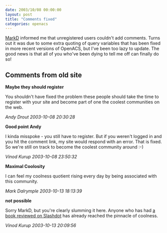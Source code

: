 ```yaml
---
date: 2003/10/08 00:00:00
layout: post
title: "Comments fixed"
categories: openacs
---
```


[MarkD](http://badgertronics.com/blog) informed me that unregistered users couldn't add comments. Turns out it was due to some extra quoting of query variables that has been fixed in more recent versions of OpenACS, but I've been too lazy to update. The good news is that all of you who've been dying to tell me off can finally do so!

<div id="comment-box">
<h2>Comments from old site</h2>

<div class="one-comment">
<p><b>Maybe they should register</b></p>
<p>
You shouldn't have fixed the problem these people should take the time
to register with your site and become part of one the coolest
communities on the web.

</p>
<address class="signature">
<span class="author">Andy Drout</span>
<span class="date">2003-10-08 20:30:28</span>
</address>
</div>

<div class="my-comment">
<p><b>Good point Andy</b></p>
<p>
I kinda misspoke - you still have to register. But if you weren't
logged in and you hit the comment link, my site would respond with an
error. That is fixed. So we're still on track to become the coolest
community around :-)
</p>
<address class="signature">
<span class="author">Vinod Kurup</span>
<span class="date">2003-10-08 23:50:32</span>
</address>
</div>

<div class="one-comment">
<p><b>Maximal Coolosity</b></p>
<p>
I can feel my coolness quotient rising every day by being associated
with this community.
</p>
<address class="signature">
<span class="author">Mark Dalrymple</span>
<span class="date">2003-10-13 18:13:39</span>
</address>
</div>

<div class="my-comment">
<p><b>not possible</b></p>
<p>
Sorry MarkD, but you're clearly slumming it here. Anyone who has had
<a href="http://books.slashdot.org/article.pl?sid=03/07/01/1636204">a
book reviewed on Slashdot</a> has already reached the pinnacle of
coolness.
</p>
<address class="signature">
<span class="author">Vinod Kurup</span>
<span class="date">2003-10-13 20:09:56</span>
</address>
</div>

</div>
